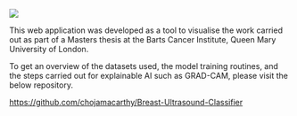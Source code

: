 ![](https://camo.githubusercontent.com/570a88dfdfa4285217fc5129a1b84d9409fe8710cc6e3d3e4a99f5b279a89e48/68747470733a2f2f64726976652e676f6f676c652e636f6d2f75633f69643d316347612d3170323466364f7775707538583534445f6143736d4a553242495647)

This web application was developed as a tool to visualise the work carried out as part of a Masters thesis at the Barts Cancer Institute, Queen Mary University of London. 

To get an overview of the datasets used, the model training routines, and the steps carried out for explainable AI such as GRAD-CAM, please visit the below repository.

https://github.com/chojamacarthy/Breast-Ultrasound-Classifier
